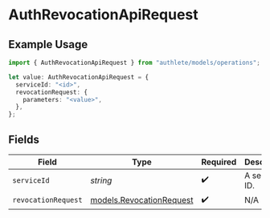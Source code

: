 # AuthRevocationApiRequest

## Example Usage

```typescript
import { AuthRevocationApiRequest } from "authlete/models/operations";

let value: AuthRevocationApiRequest = {
  serviceId: "<id>",
  revocationRequest: {
    parameters: "<value>",
  },
};
```

## Fields

| Field                                                         | Type                                                          | Required                                                      | Description                                                   |
| ------------------------------------------------------------- | ------------------------------------------------------------- | ------------------------------------------------------------- | ------------------------------------------------------------- |
| `serviceId`                                                   | *string*                                                      | :heavy_check_mark:                                            | A service ID.                                                 |
| `revocationRequest`                                           | [models.RevocationRequest](../../models/revocationrequest.md) | :heavy_check_mark:                                            | N/A                                                           |